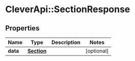 # CleverApi::SectionResponse

## Properties
Name | Type | Description | Notes
------------ | ------------- | ------------- | -------------
**data** | [**Section**](Section.md) |  | [optional] 

